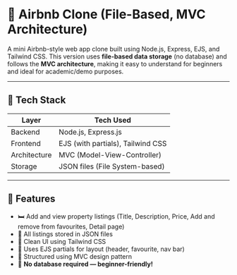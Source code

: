 # 🏡 Airbnb Clone (File-Based, MVC Architecture)

A mini Airbnb-style web app clone built using Node.js, Express, EJS, and Tailwind CSS. This version uses **file-based data storage** (no database) and follows the **MVC architecture**, making it easy to understand for beginners and ideal for academic/demo purposes.

---

## 📂 Tech Stack

| Layer        | Tech Used                         |
|--------------|-----------------------------------|
| Backend      | Node.js, Express.js               |
| Frontend     | EJS (with partials), Tailwind CSS |
| Architecture | MVC (Model-View-Controller)       |
| Storage      | JSON files (File System-based)    |


---

## 🚀 Features

- 🛏️ Add and view property listings (Title, Description, Price, Add and remove from favourites, Detail page)
- 📁 All listings stored in JSON files
- 🎨 Clean UI using Tailwind CSS
- 🧩 Uses EJS partials for layout (header, favourite, nav bar)
- 💼 Structured using MVC design pattern
- 📃 <strong>No database required — beginner-friendly!</strong>

